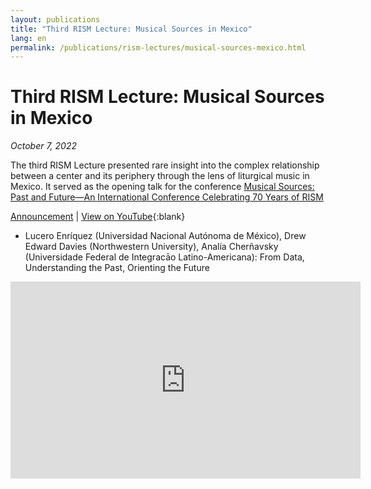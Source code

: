 ```yaml
---
layout: publications
title: "Third RISM Lecture: Musical Sources in Mexico"
lang: en
permalink: /publications/rism-lectures/musical-sources-mexico.html
---
```


# Third RISM Lecture: Musical Sources in Mexico  

_October 7, 2022_  

The third RISM Lecture presented rare insight into the complex relationship between a center and its periphery through the lens of liturgical music in Mexico. It served as the opening talk for the conference [Musical Sources: Past and Future—An International Conference Celebrating 70 Years of RISM](/publications/conferences/musical-sources-past-future-2022.html)

[Announcement](/events/2022/09/29/third-rism-lecture-musical-sources-in-mexico.html) | [View on YouTube](https://youtu.be/Y7pEOPziz28){:blank}  

- Lucero Enríquez (Universidad Nacional Autónoma de México), Drew Edward Davies (Northwestern University), Analía Cherñavsky (Universidade Federal de Integracāo Latino-Americana): From Data, Understanding the Past, Orienting the Future  

<iframe width="560" height="315" src="https://www.youtube.com/embed/Y7pEOPziz28" title="YouTube video player" frameborder="0" allow="accelerometer; autoplay; clipboard-write; encrypted-media; gyroscope; picture-in-picture; web-share" allowfullscreen></iframe>
